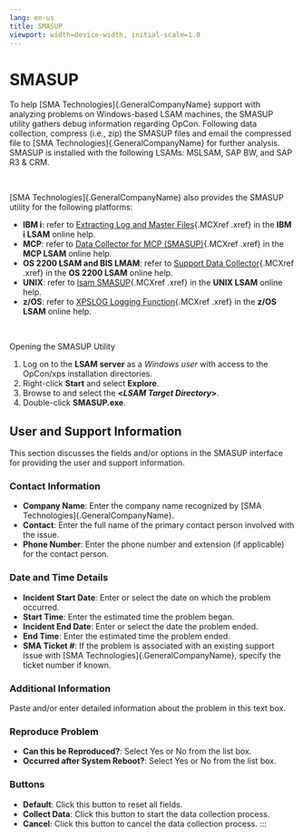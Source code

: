 ```yaml
---
lang: en-us
title: SMASUP
viewport: width=device-width, initial-scale=1.0
---
```


#  SMASUP

To help [SMA Technologies]{.GeneralCompanyName} support with analyzing problems on Windows-based LSAM machines, the SMASUP utility gathers
debug information regarding OpCon. Following data collection, compress
(i.e., zip) the SMASUP files and email the compressed file to [SMA Technologies]{.GeneralCompanyName} for further analysis. SMASUP is
installed with the following LSAMs: MSLSAM, SAP BW, and SAP R3 & CRM.

 

[SMA Technologies]{.GeneralCompanyName} also provides the SMASUP utility for the following platforms:

-   **IBM i**: refer to [Extracting Log and Master     Files](https://help.smatechnologies.com/opcon/agents/ibmi/latest/Files/Agents/IBM-i/Log-File-and-Database-Management.md#Extracti){.MCXref
    .xref} in the **IBM i LSAM** online help.
-   **MCP**: refer to [Data Collector for MCP     (SMASUP)](https://help.smatechnologies.com/opcon/agents/mcp/latest/Files/Agents/MCP/Data-Collector-for-MCP-(SMASUP).md){.MCXref
    .xref} in the **MCP LSAM** online help.
-   **OS 2200 LSAM and BIS LMAM**: refer to [Support Data     Collector](https://help.smatechnologies.com/opcon/agents/os2200/latest/Files/Agents/OS-2200/Support-Data-Collector.md){.MCXref
    .xref} in the **OS 2200 LSAM** online help.
-   **UNIX**: refer to [lsam     SMASUP](https://help.smatechnologies.com/opcon/agents/unix/latest/Files/Agents/UNIX/LSAM-Commands.md#lsam){.MCXref
    .xref} in the **UNIX LSAM** online help.
-   **z/OS**: refer to [XPSLOG Logging     Function](https://help.smatechnologies.com/opcon/agents/zos/latest/Files/Agents/zOS/Components-and-Operation.md#XPSLOG){.MCXref
    .xref} in the **z/OS LSAM** online help.

 

Opening the SMASUP Utility

1.  Log on to the **LSAM server** as a *Windows user* with access to the
    OpCon/xps installation directories.
2.  Right-click **Start** and select **Explore**.
3.  Browse to and select the **\<*LSAM Target Directory*\>**.
4.  Double-click **SMASUP.exe**.

## User and Support Information

This section discusses the fields and/or options in the SMASUP interface
for providing the user and support information.

### Contact Information

-   **Company Name**: Enter the company name recognized by [SMA     Technologies]{.GeneralCompanyName}.
-   **Contact**: Enter the full name of the primary contact person
    involved with the issue.
-   **Phone Number**: Enter the phone number and extension (if
    applicable) for the contact person.

### Date and Time Details

-   **Incident Start Date**: Enter or select the date on which the
    problem occurred.
-   **Start Time**: Enter the estimated time the problem began.
-   **Incident End Date**: Enter or select the date the problem ended.
-   **End Time**: Enter the estimated time the problem ended.
-   **SMA Ticket \#**: If the problem is associated with an existing
    support issue with [SMA Technologies]{.GeneralCompanyName}, specify     the ticket number if known.

### Additional Information

Paste and/or enter detailed information about the problem in this text
box.

### Reproduce Problem

-   **Can this be Reproduced?**: Select Yes or No from the list box.
-   **Occurred after System Reboot?**: Select Yes or No from the list
    box.

### Buttons

-   **Default**: Click this button to reset all fields.
-   **Collect Data**: Click this button to start the data collection
    process.
-   **Cancel**: Click this button to cancel the data collection process.
:::

 

